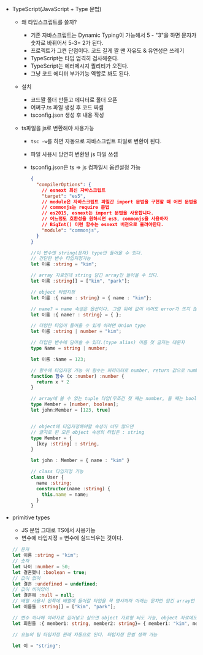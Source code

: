 - TypeScript(JavaScript + Type 문법)

  - 왜 타입스크립트를 쓸까?

    - 기존 자바스크립트는 Dynamic Typing이 가능해서 5 - "3"을 하면 문자가 숫자로 바뀌어서 5-3= 2가 된다.
    - 프로젝트가 그켠 단점이다. 코드 길게 짤 땐 자유도 & 유연성은 쓰레기
    - TypeScript는 타입 엄격히 검사해준다. 
    - TypeScript는 에러메시지 퀄리티가 오진다. 
    - 그냥 코드 에디터 부가기능 역할로 봐도 된다. 

  - 설치

    - 코드짤 폴더 만들고 에디터로 폴더 오픈
    - 어쩌구.ts 파일 생성 후 코드 짜셈
    - tsconfig.json 생성 후 내용 작성

  - ts파일을 js로 변환해야 사용가능 

    - `tsc -w`를 하면 자동으로 자바스크립트 파일로 변환이 된다. 

    - 파일 사용시 당연히 변환된 js 파일 쓰셈

    - tsconfig.json은 ts => js 컴파일시 옵션설정 가능

      ```json
      {
        "compilerOptions": {
          // esnext 최신 자바스크립트
          "target": "es5",
          // module은 자바스크립트 파일간 import 문법을 구현할 때 어떤 문법을 쓸지 정하는 곳
          // commonjs는 require 문법
          // es2015, esnext는 import 문법을 사용합니다. 
          // 어느정도 호환성을 원하시면 es5, commonjs을 사용하자
          // BigInt() 이런 함수는 esnext 버전으로 올려야한다.
          "module": "commonjs",
        }
      }
      ```
      
      ```typescript
      //이 변수엔 string(문자) type만 들어올 수 있다.
      // 간단한 변수 타입지정가능
      let 이름 :string = "kim";
      
      // array 자료인데 string 담긴 array만 들어올 수 있다.
      let 이름 :string[] = ["kim", "park"];
      
      // object 타입지정
      let 이름 :{ name : string} = { name : "kim"};
      
      // name? = name 속성은 옵션이다. 그럼 뒤에 값이 비어도 error가 뜨지 않는다.
      let 이름 :{ name? : string} = { };
      
      // 다양한 타입이 들어올 수 있게 하려면 Union type
      let 이름 :string | number = "kim";
      
      // 타입은 변수에 담아쓸 수 있다.(type alias) 이름 첫 글자는 대문자
      type Name = string | number;
      
      let 이름 :Name = 123;
      
      // 함수에 타입지정 가능 이 함수는 파라미터로 number, return 값으로 number
      function 함수 (x :number) :number {
        return x * 2
      }
      
      // array에 쓸 수 있는 tuple 타입(무조건 첫 째는 number, 둘 째는 boolean)
      type Member = [number, boolean];
      let john:Member = [123, true]
      
      
      // object에 타입지정해야할 속성이 너무 많으면
      // 글자로 된 모든 object 속성의 타입은 : string
      type Member = {
        [key :string] : string,
      }
      
      let john : Member = { name : "kim" }
      
      // class 타입지정 가능
      class User {
        name :string;
        constructor(name :string) {
          this.name = name;
        }
      }
      ```
      
  
- primitive types

  - JS 문법 그대로 TS에서 사용가능
  - 변수에 타입지정 = 변수에 실드씌우는 것이다.
  
  ```typescript
  // 문자
  let 이름 :string = "kim";
  // 숫자
  let 나이 :number = 50;
  let 결혼했니 :boolean = true;
  // 값이 없어
  let 결혼 :undefined = undefined;
  // 값이 비어있어
  let 결혼해 :null = null;
  // 배열 사용시 왼쪽에 배열에 들어갈 타입을 꼭 명시하자 아래는 문자만 담긴 array만 가능
  let 이름들 :string[] = ["kim", "park"];
  
  // 변수 하나에 여러자료 집어넣고 싶으면 object 자료형 써도 가능, object 자료에도 타입지정 가능
  let 회원들 :{ member1: string, member2: string}= { member1: "kim", member2 : "park" };
  
  // 오늘의 팁 타입지정 원래 자동으로 된다. 타입지정 문법 생략 가능
  
  let 이 = "string";
  ```
  
  





